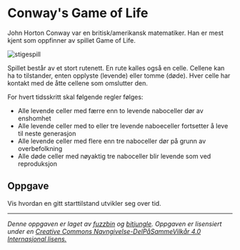 # Conway's Game of Life

John Horton Conway var en britisk/amerikansk matematiker. Han er mest kjent som oppfinner av spillet Game of Life.

![stigespill](./img/Conway_glidere.gif)

Spillet består av et stort rutenett. En rute kalles også en celle. Cellene kan ha to tilstander, enten opplyste (levende) eller tomme (døde). Hver celle har kontakt med de åtte cellene som omslutter den.

For hvert tidsskritt skal følgende regler følges:

* Alle levende celler med færre enn to levende naboceller dør av enshomhet
* Alle levende celler med to eller tre levende naboeceller fortsetter å leve til neste generasjon
* Alle levende celler med flere enn tre naboceller dør på grunn av overbefolkning
* Alle døde celler med nøyaktig tre naboceller blir levende som ved reproduksjon

## Oppgave

Vis hvordan en gitt starttilstand utvikler seg over tid.

---

_Denne oppgaven er laget av [fuzzbin](https://github.com/fuzzbin) og [bitjungle](https://github.com/bitjungle). Oppgaven er lisensiert under en [Creative Commons Navngivelse-DelPåSammeVilkår 4.0 Internasjonal lisens.](http://creativecommons.org/licenses/by-sa/4.0/)_

